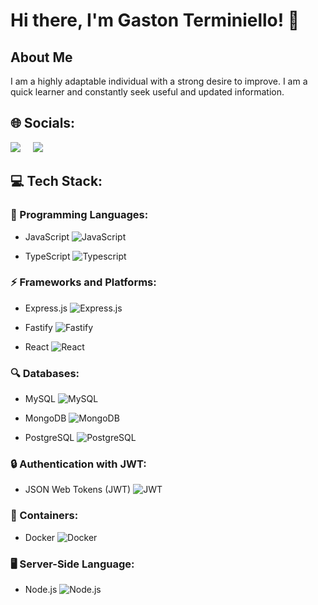 # Hi there, I'm Gaston Terminiello! 👋

## About Me
I am a highly adaptable individual with a strong desire to improve. I am a quick learner and constantly seek useful and updated information.

## 🌐 Socials:
[<img class="icon" src="https://img.icons8.com/color/48/000000/linkedin.png"/>](https://www.linkedin.com/in/gaston-terminiello/)
&nbsp;&nbsp;&nbsp;
[<img class="icon" src="https://img.icons8.com/color/48/000000/discord-logo.png"/>](https://discord.gg/8RHtTj5V)

## 💻 Tech Stack:

### 🚀 Programming Languages:

- JavaScript ![JavaScript](https://img.shields.io/badge/javascript-%23323330.svg?style=for-the-badge&logo=javascript&logoColor=%23F7DF1E)

- TypeScript ![Typescript](https://img.shields.io/badge/TYPESCRIPT-99ccff?style=for-the-badge&logo=typescript)

### ⚡ Frameworks and Platforms:

- Express.js ![Express.js](https://img.shields.io/badge/express.js-%23404d59.svg?style=for-the-badge&logo=express&logoColor=%2361DAFB)

- Fastify ![Fastify](https://img.shields.io/badge/Fastify-ca4d30?style=for-the-badge&logo=fastify)

- React ![React](https://img.shields.io/badge/react-%2320232a.svg?style=for-the-badge&logo=react&logoColor=%2361DAFB)

### 🔍 Databases:

- MySQL ![MySQL](https://img.shields.io/badge/mysql-%2300f.svg?style=for-the-badge&logo=mysql&logoColor=white)

- MongoDB ![MongoDB](https://img.shields.io/badge/MongoDB-grey?style=for-the-badge&logo=mongodb)

- PostgreSQL ![PostgreSQL](https://img.shields.io/badge/PostgreSQL-336791?style=for-the-badge&logo=postgresql&logoColor=white)

### 🔒 Authentication with JWT:

- JSON Web Tokens (JWT) ![JWT](https://img.shields.io/badge/JSON%20Web%20Tokens-JWT-%232496ED?style=for-the-badge)

### 🐳 Containers:

- Docker ![Docker](https://img.shields.io/badge/docker-%232496ED.svg?style=for-the-badge&logo=docker&logoColor=white)

### 🖥️ Server-Side Language:

- Node.js ![Node.js](https://img.shields.io/badge/node.js-6DA55F?style=for-the-badge&logo=node.js&logoColor=white)
